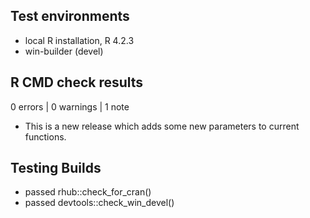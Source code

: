 ## Test environments
* local R installation, R 4.2.3
* win-builder (devel)

## R CMD check results

0 errors | 0 warnings | 1 note

* This is a new release which adds some new parameters to current functions.

## Testing Builds
* passed rhub::check_for_cran()
* passed devtools::check_win_devel()
